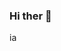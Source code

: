 ### Hi ther 👋
ia 
<!--
**nahidul12345/nahidul12345** is a ✨ _special_ ✨ repository because its `README.md` (this file) appears on your GitHub profile.
### I am Nahidul Islam


- 🔭 I’m currently working on ...
- 🌱 I’m currently learning ...
- 👯 I’m looking to collaborate on ...
- 🤔 I’m looking for help with ...
- 💬 Ask me about ... hufyweyr
- 📫 How to reach me: ...
- 😄 Pronouns: ...
- ⚡ Fun fact: ...
-->
